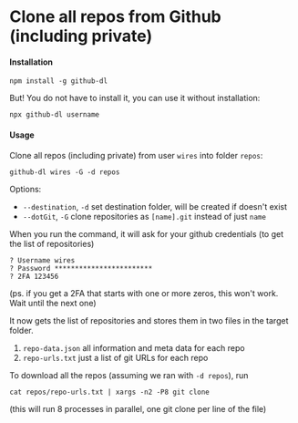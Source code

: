 # Clone all repos from Github (including private)

#### Installation

	npm install -g github-dl

But! You do not have to install it, you can use it without installation:

	npx github-dl username

#### Usage

Clone all repos (including private) from user `wires` into folder `repos`:

    github-dl wires -G -d repos

Options:

- `--destination`, `-d` set destination folder, will be created if doesn't exist
- `--dotGit`, `-G` clone repositories as `[name].git` instead of just `name`

When you run the command, it will ask for your github credentials (to get the list of repositories)

```
? Username wires
? Password ************************
? 2FA 123456
```

(ps. if you get a 2FA that starts with one or more zeros, this won't work. Wait until the next one)

It now gets the list of repositories and stores them in two files in the target folder.

1. `repo-data.json` all information and meta data for each repo
2. `repo-urls.txt` just a list of git URLs for each repo

To download all the repos (assuming we ran with `-d repos`), run

	cat repos/repo-urls.txt | xargs -n2 -P8 git clone

(this will run 8 processes in parallel, one git clone per line of the file)
